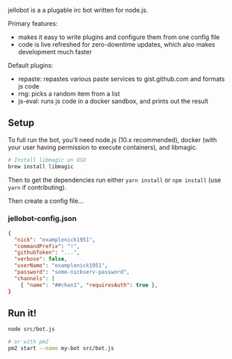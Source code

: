 jellobot is a a plugable irc bot written for node.js.

Primary features:

- makes it easy to write plugins and configure them from one config file
- code is live refreshed for zero-downtime updates, which also makes development much faster

Default plugins:

- repaste: repastes various paste services to gist.github.com and formats js code
- rng: picks a random item from a list
- js-eval: runs js code in a docker sandbox, and prints out the result

## Setup

To full run the bot, you'll need node.js (10.x recommended), docker (with your user having permission to execute containers), and libmagic.

```sh
# Install libmagic on OSX
brew install libmagic
```

Then to get the dependencies run either `yarn install` or `npm install` (use `yarn` if contributing).

Then create a config file...

### jellobot-config.json

```json
{
  "nick": "examplenick1951",
  "commandPrefix": "!",
  "githubToken": "...",
  "verbose": false,
  "userName": "examplenick1951",
  "password": "some-nickserv-password",
  "channels": [
    { "name": "##chan1", "requiresAuth": true },
}
```

## Run it!

```sh
node src/bot.js

# or with pm2
pm2 start --name my-bot src/bot.js
```
